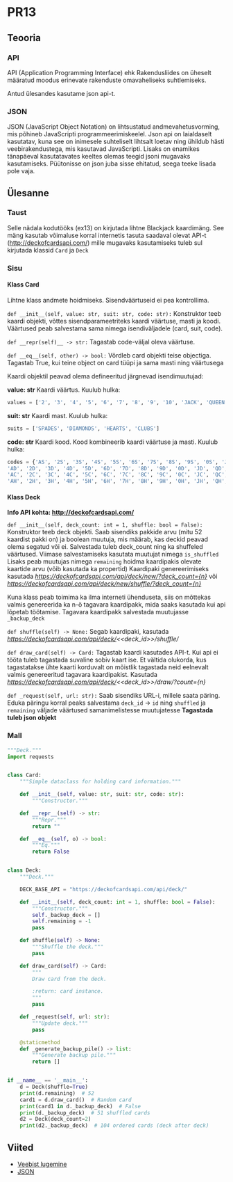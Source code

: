 # PR13

## Teooria

### API

API (Application Programming Interface) ehk Rakendusliides on üheselt määratud moodus
erinevate rakenduste omavaheliseks suhtlemiseks. 

Antud ülesandes kasutame json api-t.

### JSON

JSON (JavaScript Object Notation) on lihtsustatud andmevahetusvorming, mis põhineb JavaScripti programmeerimiskeelel.
Json api on laialdaselt kasutatav, kuna see on inimesele suhteliselt lihtsalt loetav ning ühildub hästi veebirakendustega, mis kasutavad JavaScripti.
Lisaks on enamikes tänapäeval kasutatavates keeltes olemas teegid jsoni mugavaks kasutamiseks.
Püütonisse on json juba sisse ehitatud, seega teeke lisada pole vaja.

## Ülesanne

### Taust

Selle nädala kodutööks (ex13) on kirjutada lihtne Blackjack kaardimäng.
See mäng kasutab võimaluse korral internetis tasuta saadaval olevat API-t (http://deckofcardsapi.com/) 
mille mugavaks kasutamiseks tuleb sul kirjutada klassid `Card` ja `Deck`

### Sisu

#### Klass Card
Lihtne klass andmete hoidmiseks. Sisendväärtuseid ei pea kontrollima.

`def __init__(self, value: str, suit: str, code: str):`
Konstruktor teeb kaardi objekti, võttes sisendparameetriteks kaardi väärtuse, masti ja koodi. 
Väärtused peab salvestama sama nimega isendiväljadele (card, suit, code).

`def __repr(self)__ -> str:`
Tagastab code-väljal oleva väärtuse.

`def __eq__(self, other) -> bool:`
Võrdleb card objekti teise objectiga. Tagastab True, kui teine object on card tüüpi ja sama masti ning väärtusega


Kaardi objektil peavad olema defineeritud järgnevad isendimuutujad:

**value: str**
Kaardi väärtus. Kuulub hulka:

```python
values = ['2', '3', '4', '5', '6', '7', '8', '9', '10', 'JACK', 'QUEEN', 'KING', 'ACE']
```

**suit: str**
Kaardi mast. Kuulub hulka:

```python
suits = ['SPADES', 'DIAMONDS', 'HEARTS', 'CLUBS']
```

**code: str**
Kaardi kood. Kood kombineerib kaardi väärtuse ja masti. Kuulub hulka:
````python
codes = {'AS', '2S', '3S', '4S', '5S', '6S', '7S', '8S', '9S', '0S', 'JS', 'QS', 'KS',
'AD', '2D', '3D', '4D', '5D', '6D', '7D', '8D', '9D', '0D', 'JD', 'QD', 'KD',
'AC', '2C', '3C', '4C', '5C', '6C', '7C', '8C', '9C', '0C', 'JC', 'QC', 'KC',
'AH', '2H', '3H', '4H', '5H', '6H', '7H', '8H', '9H', '0H', 'JH', 'QH', 'KH'}
````

#### Klass Deck

**Info API kohta:  http://deckofcardsapi.com/**

`def __init__(self, deck_count: int = 1, shuffle: bool = False):` Konstruktor teeb deck objekti. Saab sisendiks pakkide
 arvu (mitu 52 kaardist pakki on) ja boolean muutuja, mis määrab, kas deckid peavad olema segatud või ei.
 Salvestada tuleb deck_count ning ka shuffeled väärtused. Viimase salvestamiseks kasutata muutujat nimega
 `is_shuffled` Lisaks peab muutujas nimega `remaining` hoidma kaardipakis olevate kaartide arvu (võib kasutada ka propertid)
 Kaardipaki genereerimiseks kasutada *https://deckofcardsapi.com/api/deck/new/?deck_count={n}* või
  *https://deckofcardsapi.com/api/deck/new/shuffle/?deck_count={n}*
 
 Kuna klass peab toimima ka ilma interneti ühenduseta, siis on mõttekas valmis genereerida ka n-ö tagavara
 kaardipakk, mida saaks kasutada kui api lõpetab töötamise. Tagavara kaardipakk salvestada muutujasse `_backup_deck`
 
 `def shuffle(self) -> None:` Segab kaardipaki, kasutada *https://deckofcardsapi.com/api/deck/<<deck_id>>/shuffle/*
 
 `def draw_card(self) -> Card:` Tagastab kaardi kasutades API-t. Kui api ei tööta tuleb tagastada suvaline sobiv kaart
 ise. Et vältida olukorda, kus tagastatakse ühte kaarti korduvalt on mõistlik tagastada neid eelnevalt 
 valmis genereeritud tagavara kaardipakist. Kasutada *https://deckofcardsapi.com/api/deck/<<deck_id>>/draw/?count={n}*
 
 `def _request(self, url: str):` Saab sisendiks URL-i, millele saata päring.
 Eduka päringu korral peaks salvestama `deck_id` -> `id` ning `shuffled` ja `remaining` väljade väärtused 
 samanimelistesse muutujatesse
 **Tagastada tuleb json objekt**

### Mall

```python
"""Deck."""
import requests


class Card:
    """Simple dataclass for holding card information."""

    def __init__(self, value: str, suit: str, code: str):
        """Constructor."""

    def __repr__(self) -> str:
        """Repr."""
        return ""

    def __eq__(self, o) -> bool:
        """Eq."""
        return False


class Deck:
    """Deck."""

    DECK_BASE_API = "https://deckofcardsapi.com/api/deck/"

    def __init__(self, deck_count: int = 1, shuffle: bool = False):
        """Constructor."""
        self._backup_deck = []
        self.remaining = -1
        pass

    def shuffle(self) -> None:
        """Shuffle the deck."""
        pass

    def draw_card(self) -> Card:
        """
        Draw card from the deck.

        :return: card instance.
        """
        pass

    def _request(self, url: str):
        """Update deck."""
        pass

    @staticmethod
    def _generate_backup_pile() -> list:
        """Generate backup pile."""
        return []


if __name__ == '__main__':
    d = Deck(shuffle=True)
    print(d.remaining)  # 52
    card1 = d.draw_card()  # Random card
    print(card1 in d._backup_deck)  # False
    print(d._backup_deck)  # 51 shuffled cards
    d2 = Deck(deck_count=2)
    print(d2._backup_deck)  # 104 ordered cards (deck after deck)

```

## Viited

* [Veebist lugemine](https://ained.ttu.ee/pydoc/http_requests.html)
* [JSON](https://ained.ttu.ee/pydoc/json.html)
